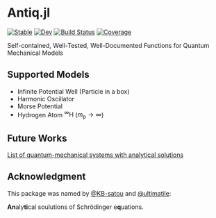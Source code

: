 # Antiq.jl

[![Stable](https://img.shields.io/badge/docs-stable-blue.svg)](https://ohno.github.io/Antiq.jl/stable/)
[![Dev](https://img.shields.io/badge/docs-dev-blue.svg)](https://ohno.github.io/Antiq.jl/dev/)
[![Build Status](https://github.com/ohno/Antiq.jl/actions/workflows/CI.yml/badge.svg?branch=main)](https://github.com/ohno/Antiq.jl/actions/workflows/CI.yml?query=branch%3Amain)
[![Coverage](https://codecov.io/gh/ohno/Antiq.jl/branch/main/graph/badge.svg)](https://codecov.io/gh/ohno/Antiq.jl)

Self-contained, Well-Tested, Well-Documented Functions for Quantum Mechanical Models

## Supported Models

- Infinite Potential Well (Particle in a box)
- Harmonic Oscillator
- Morse Potential
- Hydrogen Atom $^\infty\mathrm{H}$ ($m_\mathrm{p}\rightarrow\infty$)

## Future Works

[List of quantum-mechanical systems with analytical solutions](https://en.wikipedia.org/wiki/List_of_quantum-mechanical_systems_with_analytical_solutions)

## Acknowledgment

This package was named by [@KB-satou](https://github.com/KB-satou) and [@ultimatile](https://github.com/ultimatile):

**An**aly**ti**cal soulutions of Schrödinger e**q**uations.